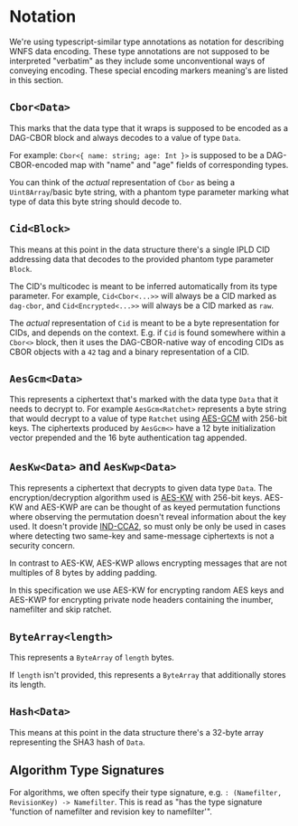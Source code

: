 
# Notation

We're using typescript-similar type annotations as notation for describing WNFS data encoding. These type annotations are not supposed to be interpreted "verbatim" as they include some unconventional ways of conveying encoding. These special encoding markers meaning's are listed in this section.

## `Cbor<Data>`

This marks that the data type that it wraps is supposed to be encoded as a DAG-CBOR block and always decodes to a value of type `Data`.

For example: `Cbor<{ name: string; age: Int }>` is supposed to be a DAG-CBOR-encoded map with "name" and "age" fields of corresponding types.

You can think of the *actual* representation of `Cbor` as being a `Uint8Array`/basic byte string, with a phantom type parameter marking what type of data this byte string should decode to.

## `Cid<Block>`

This means at this point in the data structure there's a single IPLD CID addressing data that decodes to the provided phantom type parameter `Block`.

The CID's multicodec is meant to be inferred automatically from its type parameter. For example, `Cid<Cbor<...>>` will always be a CID marked as `dag-cbor`, and `Cid<Encrypted<...>>` will always be a CID marked as `raw`.

The *actual* representation of `Cid` is meant to be a byte representation for CIDs, and depends on the context. E.g. if `Cid` is found somewhere within a `Cbor<>` block, then it uses the DAG-CBOR-native way of encoding CIDs as CBOR objects with a `42` tag and a binary representation of a CID.

## `AesGcm<Data>`

This represents a ciphertext that's marked with the data type `Data` that it needs to decrypt to. For example `AesGcm<Ratchet>` represents a byte string that would decrypt to a value of type `Ratchet` using [AES-GCM](https://csrc.nist.gov/publications/detail/sp/800-38d/final) with 256-bit keys.
The ciphertexts produced by `AesGcm<>` have a 12 byte initialization vector prepended and the 16 byte authentication tag appended.

## `AesKw<Data>` and `AesKwp<Data>`

This represents a ciphertext that decrypts to given data type `Data`.
The encryption/decryption algorithm used is [AES-KW](https://csrc.nist.gov/publications/detail/sp/800-38f/final) with 256-bit keys.
AES-KW and AES-KWP are can be thought of as keyed permutation functions where observing the permutation doesn't reveal information about the key used. It doesn't provide [IND-CCA2](https://en.wikipedia.org/wiki/Ciphertext_indistinguishability), so must only be only be used in cases where detecting two same-key and same-message ciphertexts is not a security concern.

In contrast to AES-KW, AES-KWP allows encrypting messages that are not multiples of 8 bytes by adding padding.

In this specification we use AES-KW for encrypting random AES keys and AES-KWP for encrypting private node headers containing the inumber, namefilter and skip ratchet.

## `ByteArray<length>`

This represents a `ByteArray` of `length` bytes.

If `length` isn't provided, this represents a `ByteArray` that additionally stores its length.

## `Hash<Data>`

This means at this point in the data structure there's a 32-byte array representing the SHA3 hash of `Data`.

## Algorithm Type Signatures

For algorithms, we often specify their type signature, e.g. `: (Namefilter, RevisionKey) -> Namefilter`. This is read as "has the type signature 'function of namefilter and revision key to namefilter'".
